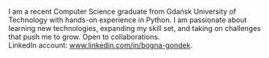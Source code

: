 I am a recent Computer Science graduate from Gdańsk University of Technology with hands-on experience in Python. I am passionate about learning new technologies, expanding my skill set, and taking on challenges that push me to grow.
Open to collaborations.\
LinkedIn account: www.linkedin.com/in/bogna-gondek.
